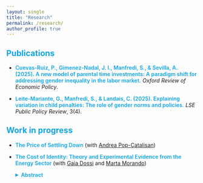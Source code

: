 ```yaml
---
layout: single
title: "Research"
permalink: /research/
author_profile: true
---
```


<!-- Page-specific styles -->
<style>
  /* Pick an accent you like (teal by default). Change this hex to match your homepage. */
  :root { --accent: #0ea5e9; } /* e.g., #2a7ae2 (blue), #0ea5e9 (teal), #8b5cf6 (violet) */

  .research h2 { color: var(--accent); }
  .research .paper-title { color: var(--accent); font-weight: 600; }

  /* Abstract: smaller, slightly muted, comfy line height */
  .research .abstract { font-size: 0.95rem; line-height: 1.6; color: #555; margin-top: .25rem; }

  /* Details toggle styling */
  .research details { margin: .25rem 0 1rem; }
  .research details > summary { color: var(--accent); font-weight: 600; cursor: pointer; }
  .research details > summary:hover { text-decoration: underline; }
</style>

<div class="research">

## Publications
- <span class="paper-title">Cuevas-Ruiz, P., Gimenez-Nadal, J. I., Manfredi, S., & Sevilla, A. (2025). A new model of parental time investments: A paradigm shift for addressing gender inequality in the labor market.</span> *Oxford Review of Economic Policy*.

- <span class="paper-title">Leite-Mariante, G., Manfredi, S., & Landais, C. (2025). Explaining variation in child penalties: The role of gender norms and policies.</span> *LSE Public Policy Review*, 3(4).

## Work in progress
- <span class="paper-title">The Price of Settling Down</span> (with [Andrea Pop-Catalisan](https://andreapopcatalisan.github.io/research/))

- <span class="paper-title">The Cost of Identity: Theory and Experimental Evidence from the Energy Sector</span> (with [Gaia Dossi](https://sites.google.com/view/gaiadossi) and [Marta Morando](https://martamorando.com))
  <details><summary>Abstract</summary>
  <div class="abstract">
  How does identity affect occupational choice? We study this question in the energy labor market, as oil and gas firms play a fundamental role in the green transition. We design and administer a survey experiment to job seekers entering the labor market for the first time. We find that individuals assign positive amenity value to working for a company whose core business aligns with their environmental identity and disamenity value to those that conflict with it. Respondents with green identities are willing to forgo 20% of their salary to work in a renewable energy firm rather than a generic energy company, and require a 15% wage premium to accept a job in an oil and gas firm. This pattern also holds when individuals apply to work in teams focusing on clean energy within these firms. To isolate social-image effects, we randomize whether job choices are private or publicly disclosed. Social image concerns significantly influence occupational choices, especially for jobs perceived as socially stigmatized. We develop a model of occupational choice in which individuals have private preferences over jobs and derive utility from aligning with social norms. In structural simulations, we study how the social environment shapes labor market inequality and the pace of the green transition.
  </div>
  </details>

</div>
